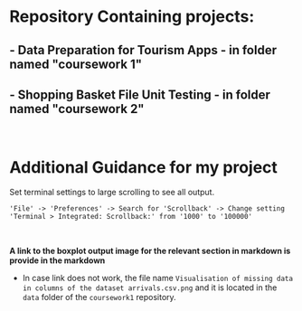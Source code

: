# **Repository Containing projects:**
## - Data Preparation for Tourism Apps - in folder named "coursework 1"
## - Shopping Basket File Unit Testing - in folder named "coursework 2"  
<br/> 

# **Additional Guidance for my project**
Set terminal settings to large scrolling to see all output.  
```
'File' -> 'Preferences' -> Search for 'Scrollback' -> Change setting 'Terminal > Integrated: Scrollback:' from '1000' to '100000'
```
<br/>

**A link to the boxplot output image for the relevant section in markdown is provide in the markdown** 
- In case link does not work, the file name `Visualisation of missing data in columns of the dataset arrivals.csv.png` and it is located in the `data` folder of the `coursework1` repository.
